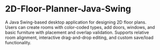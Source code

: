 # 2D-Floor-Planner-Java-Swing
A Java Swing-based desktop application for designing 2D floor plans. Users can create rooms with color-coded types, add doors, windows, and basic furniture with placement and overlap validation. Supports relative room alignment, interactive drag-and-drop editing, and custom save/load functionality.
